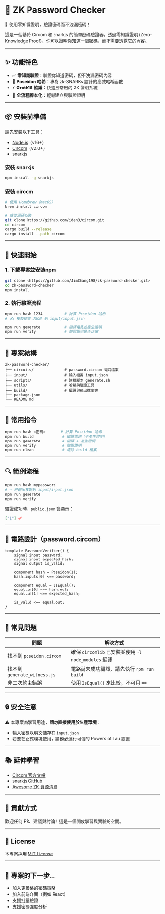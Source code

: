 # 🔐 ZK Password Checker

🚀 使用零知識證明，驗證密碼而不洩漏密碼！

這是一個基於 Circom 和 snarkjs 的簡單密碼驗證器，透過零知識證明 (Zero-Knowledge Proof)，你可以證明你知道一個密碼，而不需要透露它的內容。

---

## ✨ 功能特色

* ✅ **零知識驗證**：驗證你知道密碼，但不洩漏密碼內容
* 🔐 **Poseidon 哈希**：專為 zk-SNARKs 設計的高效哈希函數
* ⚡ **Groth16 協議**：快速且常用的 ZK 證明系統
* 🧬 **全流程腳本化**：輕鬆建立與驗證證明

---

## 📦 安裝前準備

請先安裝以下工具：

* [Node.js](https://nodejs.org/)（v16+）
* [Circom](https://docs.circom.io/getting-started/installation/)（v2.0+）
* [snarkjs](https://github.com/iden3/snarkjs)

### 安裝 snarkjs

```bash
npm install -g snarkjs
```

### 安裝 circom

```bash
# 使用 Homebrew（macOS）
brew install circom

# 或從源碼安裝
git clone https://github.com/iden3/circom.git
cd circom
cargo build --release
cargo install --path circom
```

---

## 🚀 快速開始

### 1. 下載專案並安裝npm

```bash
git clone <https://github.com/JimChang198/zk-password-checker.git>
cd zk-password-checker
npm install
```

### 2. 執行驗證流程

```bash
npm run hash 1234          # 計算 Poseidon 哈希
# ✍️ 複製結果 JSON 到 input/input.json

npm run generate           # 編譯電路並產生證明
npm run verify             # 驗證證明是否正確
```

---

## 📂 專案結構

```
zk-password-checker/
├── circuits/              # password.circom 電路檔案
├── input/                 # 輸入檔案 input.json
├── scripts/               # 建構腳本 generate.sh
├── utils/                 # 哈希與驗證工具
├── build/                 # 編譯與輸出檔案夾
├── package.json
└── README.md
```

---

## 🔧 常用指令

```bash
npm run hash <密碼>       # 計算 Poseidon 哈希
npm run build             # 編譯電路（不產生證明）
npm run generate          # 編譯 + 產生證明
npm run verify            # 驗證證明
npm run clean             # 清除 build 檔案
```

---

## 🔍 範例流程

```bash
npm run hash mypassword
# → 將輸出複製到 input/input.json
npm run generate
npm run verify
```

驗證成功時，`public.json` 會顯示：

```json
["1"] ✅
```

---

## 🔬 電路設計（password.circom）

```circom
template PasswordVerifier() {
    signal input password;
    signal input expected_hash;
    signal output is_valid;

    component hash = Poseidon(1);
    hash.inputs[0] <== password;

    component equal = IsEqual();
    equal.in[0] <== hash.out;
    equal.in[1] <== expected_hash;

    is_valid <== equal.out;
}
```

---

## 🚧 常見問題

| 問題                        | 解決方式                                       |
| ------------------------- | ------------------------------------------ |
| 找不到 `poseidon.circom`     | 確保 `circomlib` 已安裝並使用 `-l node_modules` 編譯 |
| 找不到 `generate_witness.js` | 電路尚未成功編譯，請先執行 `npm run build`              |
| 非二次約束錯誤                   | 使用 `IsEqual()` 來比較，不可用 `==`                |

---

## 🔒 安全注意

⚠️ 本專案為學習用途，**請勿直接使用於生產環境**：

* 輸入密碼以明文儲存在 `input.json`
* 若要在正式環境使用，請務必進行可信的 Powers of Tau 設置

---

## 📚 延伸學習

* [Circom 官方文檔](https://docs.circom.io/)
* [snarkjs GitHub](https://github.com/iden3/snarkjs)
* [Awesome ZK 資源清單](https://github.com/matter-labs/awesome-zero-knowledge-proofs)

---

## 🤝 貢獻方式

歡迎任何 PR、建議與討論！這是一個開放學習與實驗的空間。

---

## 📄 License

本專案採用 [MIT License](LICENSE)

---

## 🚀 專案的下一步...

* 加入更嚴格的密碼策略
* 加入前端介面（例如 React）
* 支援批量驗證
* 支援密碼強度分析
